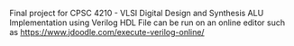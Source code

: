 Final project for CPSC 4210 - VLSI Digital Design and Synthesis
ALU Implementation using Verilog HDL
File can be run on an online editor such as https://www.jdoodle.com/execute-verilog-online/